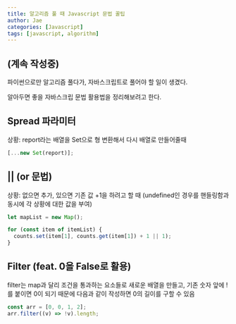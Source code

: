 ```yaml
---
title: 알고리즘 풀 때 Javascript 문법 꿀팁
author: Jae
categories: [Javascript]
tags: [javascript, algorithm]
---
```


## (계속 작성중)

파이썬으로만 알고리즘 풀다가, 자바스크립트로 풀어야 할 일이 생겼다.

알아두면 좋을 자바스크립 문법 활용법을 정리해보려고 한다.

## Spread 파라미터

상황: report라는 배열을 Set으로 형 변환해서 다시 배열로 만들어줄때

```javascript
[...new Set(report)];
```

## || (or 문법)

상황: 없으면 추가, 있으면 기존 값 +1을 하려고 할 때 (undefined인 경우를 핸들링함과 동시에 각 상황에 대한 값을 부여)

```javascript
let mapList = new Map();

for (const item of itemList) {
  counts.set(item[1], counts.get(item[1]) + 1 || 1);
}
```

## Filter (feat. 0을 False로 활용)

filter는 map과 달리 조건을 통과하는 요소들로 새로운 배열을 만들고, 기존 숫자 앞에 !를 붙이면 0이 되기 때문에 다음과 같이 작성하면 0의 길이를 구할 수 있음

```javascript
const arr = [0, 0, 1, 2];
arr.filter((v) => !v).length;
```
